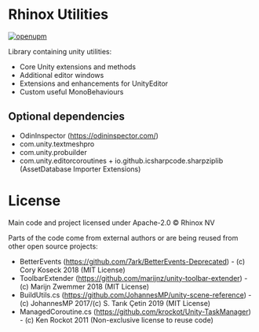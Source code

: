 # Rhinox Utilities

[![openupm](https://img.shields.io/npm/v/com.rhinox.open.utilities?label=openupm&registry_uri=https://package.openupm.com)](https://openupm.com/packages/com.rhinox.open.utilities/)

Library containing unity utilities:

- Core Unity extensions and methods
- Additional editor windows
- Extensions and enhancements for UnityEditor
- Custom useful MonoBehaviours


## Optional dependencies

- OdinInspector (https://odininspector.com/)
- com.unity.textmeshpro
- com.unity.probuilder
- com.unity.editorcoroutines + io.github.icsharpcode.sharpziplib (AssetDatabase Importer Extensions)

# License

Main code and project licensed under Apache-2.0 © Rhinox NV

Parts of the code come from external authors or are being reused from other open source projects:
- BetterEvents (https://github.com/7ark/BetterEvents-Deprecated) - (c) Cory Koseck 2018 (MIT License)
- ToolbarExtender (https://github.com/marijnz/unity-toolbar-extender) - (c) Marijn Zwemmer 2018 (MIT License)
- BuildUtils.cs (https://github.com/JohannesMP/unity-scene-reference) - (c) JohannesMP 2017/(c) S. Tarık Çetin 2019 (MIT License)
- ManagedCoroutine.cs (https://github.com/krockot/Unity-TaskManager) - (c) Ken Rockot 2011 (Non-exclusive license to reuse code)
